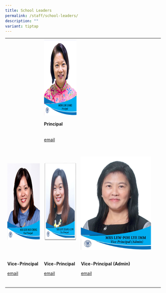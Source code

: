 ```yaml
---
title: School Leaders
permalink: /staff/school-leaders/
description: ""
variant: tiptap
---
```

<table>
    <tbody>
        <tr>
            <td rowspan="1" colspan="1">
                <p></p>
            </td>
            <td rowspan="1" colspan="1">
                <div class="isomer-image-wrapper">
                    <img style="margin: auto; outline: none; padding: 0px; border: none; clear: both; display: block; width: 186px; height: 247px;" height="auto" width="100%" alt="Mrs Daphne Yeoh.jpg" src="/images/MDM_LAW_LI_MEI___P.jpg">
                </div>
            </td>
            <td rowspan="1" colspan="1">
                <p></p>
            </td>
        </tr>
        <tr>
            <td rowspan="1" colspan="1">
                <p></p>
            </td>
            <td rowspan="1" colspan="1">
                <p><strong>Principal</strong>
                </p>
            </td>
            <td rowspan="1" colspan="1">
                <p></p>
            </td>
        </tr>
        <tr>
            <td rowspan="1" colspan="1">
                <p></p>
            </td>
            <td rowspan="1" colspan="1">
                <p><a href="mailto:law_li_mei@schools.gov.sg" rel="noopener noreferrer nofollow" target="_blank">email</a>
                </p>
            </td>
            <td rowspan="1" colspan="1">
                <p></p>
            </td>
        </tr>
        <tr>
            <td rowspan="1" colspan="1">
                <p>
                    <br>
                </p>
                <div class="isomer-image-wrapper">
                    <img style="margin: auto; outline: none; padding: 0px; border: none; clear: both; display: block; width: 186px; height: 247px;" height="auto" width="100%" alt="Mrs Goh Hui Cheng.jpg" src="/images/Mrs%20Goh%20Hui%20Cheng.jpg">
                </div>
                <p>
                    <br>
                </p>
            </td>
            <td rowspan="1" colspan="1">
                <p>
                    <br>
                </p>
                <div class="isomer-image-wrapper">
                    <img style="margin: auto; outline: none; padding: 0px; border: none; clear: both; display: block; width: 188px; height: 256px;" height="auto" width="100%" alt="Mrs Joy.jpg" src="/images/Mrs%20Joy.jpg">
                </div>
                <p>
                    <br>
                </p>
            </td>
            <td rowspan="1" colspan="1">
                <p></p>
                <p></p>
                <div class="isomer-image-wrapper">
                    <img style="width: 90%;" height="auto" width="100%" alt="" src="/images/MRS_LEW_POH_LYE_IMM___VP__resize_.jpg">
                </div>
            </td>
        </tr>
        <tr>
            <td rowspan="1" colspan="1">
                <p><strong>Vice-Principal</strong>
                </p>
                <p><a href="mailto:goh_hui_cheng@schools.gov.sg" rel="noopener noreferrer nofollow" target="_blank">email </a>
                </p>
            </td>
            <td rowspan="1" colspan="1">
                <p><strong>Vice-Principal</strong>
                </p>
                <p><a href="mailto:low_ai_ling@schools.gov.sg" rel="noopener noreferrer nofollow" target="_blank">email</a>
                </p>
            </td>
            <td rowspan="1" colspan="1">
                <p><strong>Vice-Principal (Admin)</strong>
                </p>
                <p><a href="mailto:lew-poh_lye_imm@schools.gov.sg" rel="noopener noreferrer nofollow" target="_blank">email</a>
                </p>
            </td>
        </tr>
        <tr>
            <td rowspan="1" colspan="1">
                <p></p>
            </td>
            <td rowspan="1" colspan="1">
                <p></p>
            </td>
            <td rowspan="1" colspan="1">
                <p></p>
            </td>
        </tr>
    </tbody>
</table>
<p></p>
